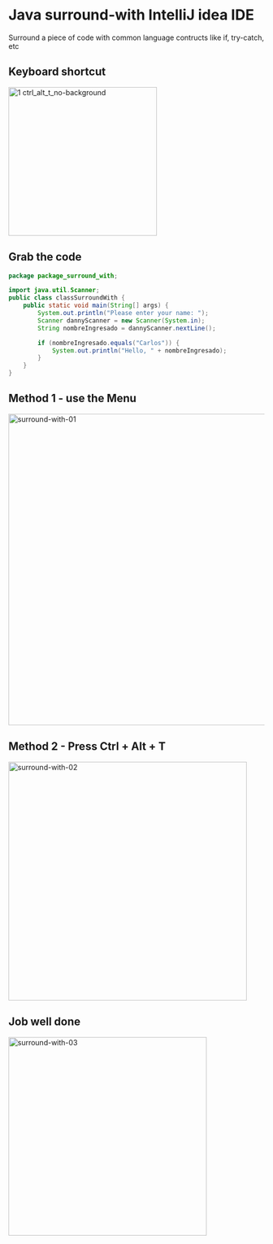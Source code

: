 # Java surround-with IntelliJ idea IDE
Surround a piece of code with common language contructs like if, try-catch, etc<br>
## Keyboard shortcut
<img width="292" alt="1 ctrl_alt_t_no-background" src="https://github.com/danielurra/java-surround-with/assets/51704179/ebee2f25-c6a5-4723-8245-c445a0727a55"><br>
## Grab the code
```java
package package_surround_with;

import java.util.Scanner;
public class classSurroundWith {
    public static void main(String[] args) {
        System.out.println("Please enter your name: ");
        Scanner dannyScanner = new Scanner(System.in);
        String nombreIngresado = dannyScanner.nextLine();

        if (nombreIngresado.equals("Carlos")) {
            System.out.println("Hello, " + nombreIngresado);
        }
    }
}
```
## Method 1 -  use the Menu
<img width="612" alt="surround-with-01" src="https://github.com/danielurra/java-surround-with/assets/51704179/5882bed5-3d4f-4be4-978b-ea3cb04d5323"><br>

## Method 2 - Press Ctrl + Alt + T
<img width="469" alt="surround-with-02" src="https://github.com/danielurra/java-surround-with/assets/51704179/62bc7ede-3550-4379-a11b-bbc90cf53668"><br>
## Job well done
<img width="390" alt="surround-with-03" src="https://github.com/danielurra/java-surround-with/assets/51704179/14d0dd27-d2e9-40ba-8ea3-3ec847aa43a9"><br>
